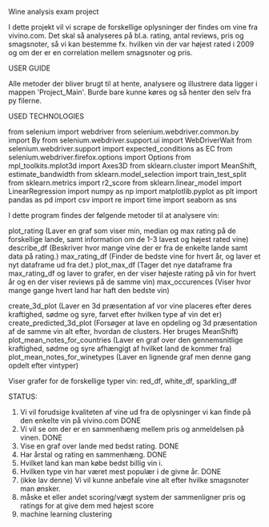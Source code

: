 Wine analysis exam project

I dette projekt vil vi scrape de forskellige oplysninger der findes om vine fra vivino.com.
Det skal så analyseres på bl.a. rating, antal reviews, pris og smagsnoter, så vi kan bestemme fx. hvilken vin der var højest rated i 2009 og om der er en correlation mellem smagsnoter og pris.

USER GUIDE

Alle metoder der bliver brugt til at hente, analysere og illustrere data ligger i mappen 'Project_Main'. Burde bare kunne køres og så henter den selv fra py filerne.

USED TECHNOLOGIES

from selenium import webdriver
from selenium.webdriver.common.by import By
from selenium.webdriver.support.ui import WebDriverWait
from selenium.webdriver.support import expected_conditions as EC
from selenium.webdriver.firefox.options import Options
from mpl_toolkits.mplot3d import Axes3D
from sklearn.cluster import MeanShift, estimate_bandwidth
from sklearn.model_selection import train_test_split
from sklearn.metrics import r2_score
from sklearn.linear_model import LinearRegression
import numpy as np
import matplotlib.pyplot as plt
import pandas as pd
import csv
import re
import time
import seaborn as sns


I dette program findes der følgende metoder til at analysere vin:


plot_rating (Laver en graf som viser min, median og max rating på de forskellige lande, samt information om de 1-3 lavest og højest rated vine)
describe_df (Beskriver hvor mange vine der er fra de enkelte lande samt data på rating.)
max_rating_df (Finder de bedste vine for hvert år, og laver et nyt dataframe ud fra det.)
plot_max_df (Tager det nye dataframe fra max_rating_df og laver to grafer, en der viser højeste rating på vin for hvert år og en der viser reviews på de samme vin)
max_occurences (Viser hvor mange gange hvert land har haft den bedste vin)

create_3d_plot (Laver en 3d præsentation af vor vine placeres efter deres kraftighed, sødme og syre, farvet efter hvilken type af vin det er)
create_predicted_3d_plot (Forsøger at lave en opdeling og 3d præsentation af de samme vin alt efter, hvordan de clusters. Her bruges MeanShift)
plot_mean_notes_for_countries (Laver en graf over den gennemsnitlige kraftighed, sødme og syre afhængigt af hvilket land de kommer fra) 
plot_mean_notes_for_winetypes (Laver en lignende graf men denne gang opdelt efter vintyper)


Viser grafer for de forskellige typer vin:
red_df,
white_df, 
sparkling_df


STATUS:
1. Vi vil forudsige kvaliteten af vine ud fra de oplysninger vi kan finde på den enkelte vin
på vivino.com DONE
2. Vi vil se om der er en sammenhæng mellem pris og anmeldelsen på vinen. DONE
3. Vise en graf over lande med bedst rating. DONE
4. Har årstal og rating en sammenhæng. DONE
5. Hvilket land kan man købe bedst billig vin i.
6. Hvilken type vin har været mest populær i de givne år. DONE
7. (ikke lav denne) Vi vil kunne anbefale vine alt efter hvilke smagsnoter man ønsker.
8. måske et eller andet scoring/vægt system der sammenligner pris og ratings for at give dem med højest score
9. machine learning clustering
